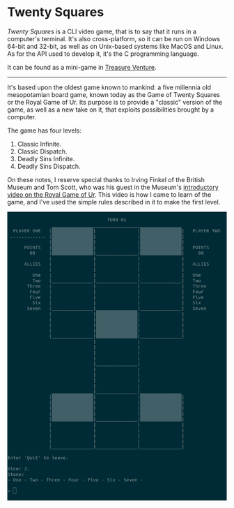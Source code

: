 # Twenty Squares

*Twenty Squares* is a CLI video game, that is to say that it runs in a computer's terminal. It's also cross-platform, so it can be run on Windows 64-bit and 32-bit, as well as on Unix-based systems like MacOS and Linux. As for the API used to develop it, it's the C programming language.  

It can be found as a mini-game in [Treasure Venture](https://github.com/TheLycorisRadiata/c_game_treasureventure).  

---

It's based upon the oldest game known to mankind: a five millennia old mesopotamian board game, known today as the Game of Twenty Squares or the Royal Game of Ur. Its purpose is to provide a "classic" version of the game, as well as a new take on it, that exploits possibilities brought by a computer.  

The game has four levels:
1. Classic Infinite.
2. Classic Dispatch.
3. Deadly Sins Infinite.
4. Deadly Sins Dispatch.

On these notes, I reserve special thanks to Irving Finkel of the British Museum and Tom Scott, who was his guest in the Museum's [introductory video on the Royal Game of Ur](https://www.youtube.com/watch?v=WZskjLq040I). This video is how I came to learn of the game, and I've used the simple rules described in it to make the first level.  

![](./ingame_screenshot.png)

